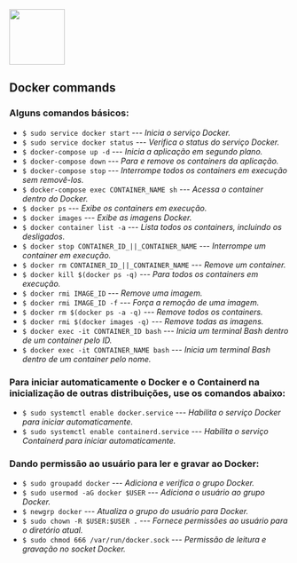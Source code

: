 <img height="100em" src="https://upload.wikimedia.org/wikipedia/commons/thumb/4/4e/Docker_%28container_engine%29_logo.svg/1280px-Docker_%28container_engine%29_logo.svg.png" >

## Docker commands

### Alguns comandos básicos:

- `$ sudo service docker start` --- _Inicia o serviço Docker._
- `$ sudo service docker status` --- _Verifica o status do serviço Docker._
- `$ docker-compose up -d` --- _Inicia a aplicação em segundo plano._
- `$ docker-compose down` --- _Para e remove os containers da aplicação._
- `$ docker-compose stop` --- _Interrompe todos os containers em execução sem removê-los._
- `$ docker-compose exec CONTAINER_NAME sh` --- _Acessa o container dentro do Docker._
- `$ docker ps` --- _Exibe os containers em execução._
- `$ docker images` --- _Exibe as imagens Docker._
- `$ docker container list -a` --- _Lista todos os containers, incluindo os desligados._
- `$ docker stop CONTAINER_ID_||_CONTAINER_NAME` --- _Interrompe um container em execução._
- `$ docker rm CONTAINER_ID_||_CONTAINER_NAME` --- _Remove um container._
- `$ docker kill $(docker ps -q)` --- _Para todos os containers em execução._
- `$ docker rmi IMAGE_ID` --- _Remove uma imagem._
- `$ docker rmi IMAGE_ID -f` --- _Força a remoção de uma imagem._
- `$ docker rm $(docker ps -a -q)` --- _Remove todos os containers._
- `$ docker rmi $(docker images -q)` --- _Remove todas as imagens._
- `$ docker exec -it CONTAINER_ID bash` --- _Inicia um terminal Bash dentro de um container pelo ID._
- `$ docker exec -it CONTAINER_NAME bash` --- _Inicia um terminal Bash dentro de um container pelo nome._

### Para iniciar automaticamente o Docker e o Containerd na inicialização de outras distribuições, use os comandos abaixo:

- `$ sudo systemctl enable docker.service` --- _Habilita o serviço Docker para iniciar automaticamente._
- `$ sudo systemctl enable containerd.service` --- _Habilita o serviço Containerd para iniciar automaticamente._

### Dando permissão ao usuário para ler e gravar ao Docker:

- `$ sudo groupadd docker` --- _Adiciona e verifica o grupo Docker._
- `$ sudo usermod -aG docker $USER` --- _Adiciona o usuário ao grupo Docker._
- `$ newgrp docker` --- _Atualiza o grupo do usuário para Docker._
- `$ sudo chown -R $USER:$USER .` --- _Fornece permissões ao usuário para o diretório atual._
- `$ sudo chmod 666 /var/run/docker.sock` --- _Permissão de leitura e gravação no socket Docker._

